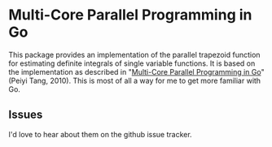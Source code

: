 # Multi-Core Parallel Programming in Go

This package provides an implementation of the parallel trapezoid function for estimating definite integrals of single variable functions. It is based on the implementation as described in "[Multi-Core Parallel Programming in Go](http://www.ualr.edu/pxtang/papers/acc10.pdf)" (Peiyi Tang, 2010). This is most of all a way for me to get more familiar with Go.

## Issues

I'd love to hear about them on the github issue tracker.
